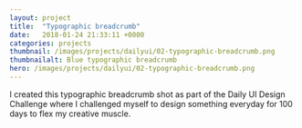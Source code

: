 ```yaml
---
layout: project
title:  "Typographic breadcrumb"
date:   2018-01-24 21:33:11 +0000
categories: projects
thumbnail: /images/projects/dailyui/02-typographic-breadcrumb.png
thumbnailalt: Blue typographic breadcrumb
hero: /images/projects/dailyui/02-typographic-breadcrumb.png
---
```


I created this typographic breadcrumb shot as part of the Daily UI Design Challenge where I challenged myself to design something everyday for 100 days to flex my creative muscle.